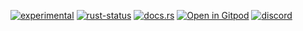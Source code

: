 <!--{ generate.module_header.start() }-->
 [![experimental](https://raster.shields.io/static/v1?label=&message=experimental&color=orange)](https://github.com/emersion/stability-badges#experimental) [![rust-status](https://github.com/Wandalen/wTools/actions/workflows/module_test_experimental_b_push.yml/badge.svg)](https://github.com/Wandalen/wTools/actions/workflows/module_test_experimental_b_push.yml) [![docs.rs](https://img.shields.io/docsrs/test_experimental_b?color=e3e8f0&logo=docs.rs)](https://docs.rs/test_experimental_b) [![Open in Gitpod](https://raster.shields.io/static/v1?label=try&message=online&color=eee&logo=gitpod&logoColor=eee)](https://gitpod.io/#RUN_PATH=.,SAMPLE_FILE=sample%2Frust%2Ftest_experimental_b_trivial%2Fsrc%2Fmain.rs,RUN_POSTFIX=--example%20test_experimental_b_trivial/https://github.com/Wandalen/wTools)
[![discord](https://img.shields.io/discord/872391416519737405?color=eee&logo=discord&logoColor=eee&label=ask)](https://discord.gg/m3YfbXpUUY)
<!--{ generate.module_header.end }-->
